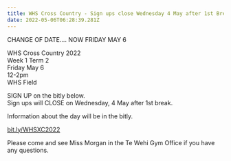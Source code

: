 ```yaml
---
title: WHS Cross Country - Sign ups close Wednesday 4 May after 1st Break
date: 2022-05-06T06:28:39.281Z
---
```

CHANGE OF DATE…. NOW FRIDAY MAY 6  

WHS Cross Country 2022  
Week 1 Term 2  
Friday May 6  
12-2pm  
WHS Field  

SIGN UP on the bitly below.  
Sign ups will CLOSE on Wednesday, 4 May after 1st break. 


Information about the day will be in the bitly.

[bit.ly/WHSXC2022](https://accounts.google.com/ServiceLogin/webreauth?service=wise&passive=1209600&continue=https%3A%2F%2Fdocs.google.com%2Fforms%2Fd%2Fe%2F1FAIpQLSdCEOw3qo-iIFb3oQax-hi0ifxyZfro0uNucon0eKQOXpYchA%2Fviewform%3Fusp%3Dsf_link&followup=https%3A%2F%2Fdocs.google.com%2Fforms%2Fd%2Fe%2F1FAIpQLSdCEOw3qo-iIFb3oQax-hi0ifxyZfro0uNucon0eKQOXpYchA%2Fviewform%3Fusp%3Dsf_link&ltmpl=forms&authuser=0&flowName=GlifWebSignIn&flowEntry=ServiceLogin)  

Please come and see Miss Morgan in the Te Wehi Gym Office if you have any questions.